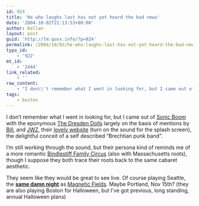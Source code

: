 ```yaml
---
id: 924
title: 'He who laughs last has not yet heard the bad news'
date: '2004-10-02T21:13:53+00:00'
author: Kellan
layout: post
guid: 'http://lm.quxx.info/?p=924'
permalink: /2004/10/02/he-who-laughs-last-has-not-yet-heard-the-bad-news/
typo_id:
    - '922'
mt_id:
    - '2444'
link_related:
    - ''
raw_content:
    - "I don\\'t remember what I went in looking for, but I came out of <a href=\\\"http://www.sonicboomrecords.com/\\\">Sonic Boom</a> with the eponymous <a href=\\\"http://www.dresdendolls.com/\\\">The Dresden Dolls</a> largely on the basis of mentions by <a href=\\\"http://whump.com/moreLikeThis\\\">Bill</a>, and <a href=\\\"http://jwz.livejournal.com/\\\">JWZ</a>, their <a href=\\\"http://www.dresdendolls.com/\\\">lovely website</a> (turn on the sound for the splash screen), the delightful conceit of a self described \\\"Brechtian punk band\\\".\n\nI\\'m still working through the sound, but their persona kind of reminds me of a more romantic <a href=\\\"http://www.bindlestiff.org/\\\">Bindlestiff Family Circus</a> (also with Massachusetts roots), though I suppose they both trace their roots back to the same cabaret aesthetic.\n\nThey seem like they would be great to see live.  Of course playing Seattle, the <a href=\\\"http://laughingmeme.org/archives/002388.html\\\"><b>same damn night</b></a> as <a href=\\\"http://www.houseoftomorrow.com/index.php\\\">Magnetic Fields</a>.  Maybe Portland, Nov 15th?  (they are also playing Boston for Halloween, but I\\'ve got previous, long standing, annual Halloween plans)"
tags:
    - boston
---
```


I don’t remember what I went in looking for, but I came out of [Sonic Boom](http://www.sonicboomrecords.com/) with the eponymous [The Dresden Dolls](http://www.dresdendolls.com/) largely on the basis of mentions by [Bill](http://whump.com/moreLikeThis), and [JWZ](http://jwz.livejournal.com/), their [lovely website](http://www.dresdendolls.com/) (turn on the sound for the splash screen), the delightful conceit of a self described “Brechtian punk band”.

I’m still working through the sound, but their persona kind of reminds me of a more romantic [Bindlestiff Family Circus](http://www.bindlestiff.org/) (also with Massachusetts roots), though I suppose they both trace their roots back to the same cabaret aesthetic.

They seem like they would be great to see live. Of course playing Seattle, the [**same damn night**](http://laughingmeme.org/archives/002388.html) as [Magnetic Fields](http://www.houseoftomorrow.com/index.php). Maybe Portland, Nov 15th? (they are also playing Boston for Halloween, but I’ve got previous, long standing, annual Halloween plans)